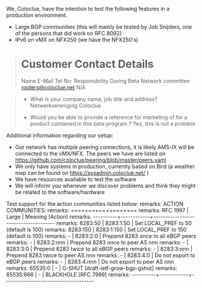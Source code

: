 We, Coloclue, have the intention to test the following features in a production environment.
- Large BGP communities (this will mainly be tested by Job Snijders, one of the persons that did work on RFC 8092)
- IPv6 on vMX on NFX250 (we have the NFX250's)

>    Customer Contact Details
>    ========================
>    Name            E-Mail          Tel No: Responsibility During Beta
Network committee	routers@coloclue.net	N/A

 >   * What is your company name, job title and address?
Netwerkvereniging Coloclue

>    * Would you be able to provide a reference for marketing of for a product
>      contained in this beta program ?
Yes, this is not a problem

Additional information regarding our setup:
- Our network has multiple peering connections, it is likely AMS-IX will be connected to the vMX/NFX. The peers we have are listed on https://github.com/coloclue/peering/blob/master/peers.yaml
- We only have systems in production, currently based on Bird (a weather map can be found on https://sysadmin.coloclue.net/ )
- We have resources available to test the software
- We will inform you whenever we discover problems and think they might be related to the software/hardware

Test support for the action communities listed below:
remarks:        ACTION COMMUNITIES:
remarks:        ===================
remarks:        RFC 1997  | Large      | Meaning (Action)
remarks:        ----------+------------+-------------------------------------
remarks:        8283:50   | 8283:1:50  | Set LOCAL_PREF to 50 (default is 100)
remarks:        8283:150  | 8283:1:150 | Set LOCAL_PREF to 150 (default is 100)
remarks:        -         | 8283:2:0   | Prepend 8283 once to all eBGP peers
remarks:        -         | 8283:2:nnn | Prepend 8283 once to peer AS nnn
remarks:        -         | 8283:3:0   | Prepend 8283 twice to all eBGP peers
remarks:        -         | 8283:3:nnn | Prepend 8283 twice to peer AS nnn
remarks:        -         | 8283:4:0   | Do not export to eBGP peers
remarks:        -         | 8283:4:nnn | Do not export to peer AS nnn
remarks:        65535:0   | -          | G-SHUT [draft-ietf-grow-bgp-gshut]
remarks:        65535:666 | -          | BLACKHOLE [RFC 7999]
remarks:        ----------+------------+-------------------------------------
